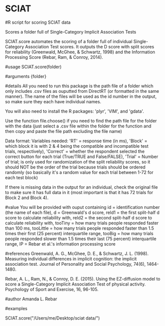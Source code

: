 # SCIAT
#R script for scoring SCIAT data

Scores a folder full of Single-Category Implicit Association Tests

SCIAT.score automates the scoring of a folder full of individual Single-Category Association Test scores. It outputs the D score with split scores for reliability (Greenwald, McGhee, & Schwartz, 1998) and the Information Processing Score (Rebar, Ram, & Conroy, 2014).

#usage
SCIAT.score(folder)

#arguments
  {folder}
  
#details
All you need to run this package is the path file of a folder which only includes .csv files as ouputted from DirectRT (or formatted in the same manner). The name of the files will be used as the id number in the output, so make sure they each have individual names.

You will also need to install the R packages: 'plyr', 'VIM', and 'gdata'.

Use the function file.choose() if you need to find the path file for the folder with the data (just select a .csv file within the folder for the function and then copy and paste the file path excluding the file name)

Data format: Variables needed: 'RT' = response time (in ms), 'Block' = which block it is with 2 & 4 being the compatible and incompatible test trials, respectively), 'Correct' = whether the respondent selected the correct button for each trial (True/TRUE and False/FALSE), 'Trial' = Number of trial; is only used for randomization of the split reliability scores, so it should NOT be the order of the trial because trials should be ordered randomly (so basically it's a random value for each trial between 1-72 for each test block)

If there is missing data in the output for an individual, check the original file to make sure it has full data in it (most important is that it has 72 trials for Block 2 and Block 4).

#value
You will be provided with ouput containing id = identification number (the name of each file), d = Greenwald's d score, reld1 = the first split-half d score to calculate reliability with, reld2 = the second split-half d score to calculate reliability with, tooTiny = how many trials people responded faster than 100 ms, tooLittle = how many trials people responded faster than 1.5 times their first (25 percent) interquartile range, tooBig = how many trials people responded slower than 1.5 times their last (75 percent) interquartile range, IP = Rebar et al.'s information processing score

#references
Greenwald, A. G., McGhee, D. E., & Schwartz, J. L. (1998). Measuring individual differences in implicit cognition: the implicit association test. Journal of Personality and Social Psychology, 74(6), 1464-1480.

Rebar, A. L., Ram, N., & Conroy, D. E. (2015). Using the EZ-diffusion model to score a Single-Category Implicit Association Test of physical activity. Psychology of Sport and Exercise, 16, 96-105.

#author
Amanda L. Rebar

#examples

SCIAT.score("/Users/me/Desktop/sciat data/")
